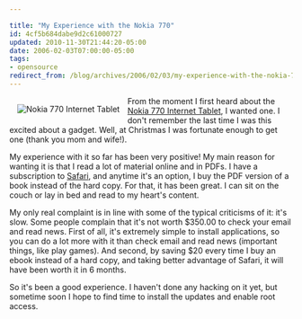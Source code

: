 ```yaml
---

title: "My Experience with the Nokia 770"
id: 4cf5b684dabe9d2c61000727
updated: 2010-11-30T21:44:20-05:00
date: 2006-02-03T07:00:00-05:00
tags:
- opensource
redirect_from: /blog/archives/2006/02/03/my-experience-with-the-nokia-770/
---
```


<img style="padding: 1em; float: left" alt="Nokia 770 Internet Tablet" title="Nokia 770 Internet Tablet" src="http://www.nokiausa.com/images/phn/126x126/ph_770_lrg.gif" />From the moment I first heard about the <a href="http://www.nokia.com/770">Nokia 770 Internet Tablet</a>, I wanted one. I don't remember the last time I was this excited about a gadget. Well, at Christmas I was fortunate enough to get one (thank you mom and wife!).

My experience with it so far has been very positive! My main reason for wanting it is that I read a lot of material online and in PDFs. I have a subscription to <a title="Safari" href="http://safari.oreilly.com">Safari</a>, and anytime it's an option, I buy the PDF version of a book instead of the hard copy. For that, it has been great. I can sit on the couch or lay in bed and read to my heart's content.

My only real complaint is in line with some of the typical criticisms of it: it's slow. Some people complain that it's not worth $350.00 to check your email and read news. First of all, it's extremely simple to install applications, so you can do a lot more with it than check email and read news (important things, like play games). And second, by saving $20 every time I buy an ebook instead of a hard copy, and taking better advantage of Safari, it will have been worth it in 6 months.

So it's been a good experience. I haven't done any hacking on it yet, but sometime soon I hope to find time to install the updates and enable root access.
